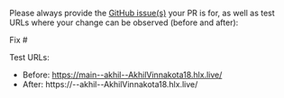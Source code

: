 Please always provide the [GitHub issue(s)](../issues) your PR is for, as well as test URLs where your change can be observed (before and after):

Fix #<gh-issue-id>

Test URLs:
- Before: https://main--akhil--AkhilVinnakota18.hlx.live/
- After: https://<branch>--akhil--AkhilVinnakota18.hlx.live/
